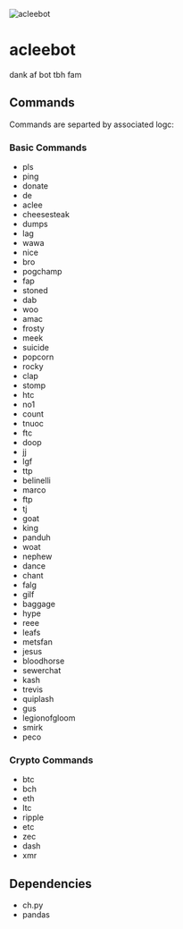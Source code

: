 ![acleebot](https://aclee.nyc3.digitaloceanspaces.com/acleebot.jpg)
  
# acleebot

dank af bot tbh fam

## Commands

Commands are separted by associated logc:

### Basic Commands
- pls
- ping
- donate
- de
- aclee
- cheesesteak
- dumps
- lag
- wawa
- nice
- bro
- pogchamp
- fap
- stoned
- dab
- woo
- amac
- frosty
- meek
- suicide
- popcorn
- rocky
- clap
- stomp
- htc
- no1
- count
- tnuoc
- ftc
- doop
- jj
- lgf
- ttp
- belinelli
- marco
- ftp
- tj
- goat
- king
- panduh
- woat
- nephew
- dance
- chant
- falg
- gilf
- baggage
- hype
- reee
- leafs
- metsfan
- jesus
- bloodhorse
- sewerchat
- kash
- trevis
- quiplash
- gus
- legionofgloom
- smirk
- peco

### Crypto Commands
- btc
- bch
- eth
- ltc
- ripple
- etc
- zec
- dash
- xmr

## Dependencies
- ch.py
- pandas
